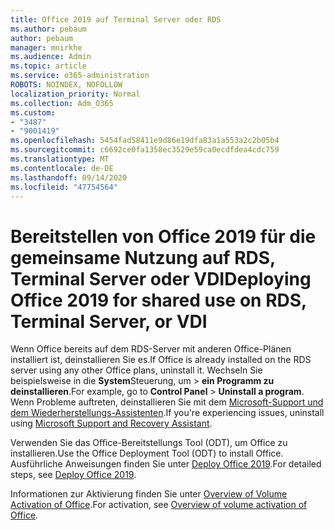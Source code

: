 ```yaml
---
title: Office 2019 auf Terminal Server oder RDS
ms.author: pebaum
author: pebaum
manager: mnirkhe
ms.audience: Admin
ms.topic: article
ms.service: o365-administration
ROBOTS: NOINDEX, NOFOLLOW
localization_priority: Normal
ms.collection: Adm_O365
ms.custom:
- "3487"
- "9001419"
ms.openlocfilehash: 5454fad58411e9d86e19dfa83a1a553a2c2b05b4
ms.sourcegitcommit: c6692ce0fa1358ec3529e59ca0ecdfdea4cdc759
ms.translationtype: MT
ms.contentlocale: de-DE
ms.lasthandoff: 09/14/2020
ms.locfileid: "47754564"
---
```

# <a name="deploying-office-2019-for-shared-use-on-rds-terminal-server-or-vdi"></a><span data-ttu-id="bddf4-102">Bereitstellen von Office 2019 für die gemeinsame Nutzung auf RDS, Terminal Server oder VDI</span><span class="sxs-lookup"><span data-stu-id="bddf4-102">Deploying Office 2019 for shared use on RDS, Terminal Server, or VDI</span></span>

<span data-ttu-id="bddf4-103">Wenn Office bereits auf dem RDS-Server mit anderen Office-Plänen installiert ist, deinstallieren Sie es.</span><span class="sxs-lookup"><span data-stu-id="bddf4-103">If Office is already installed on the RDS server using any other Office plans, uninstall it.</span></span> <span data-ttu-id="bddf4-104">Wechseln Sie beispielsweise in die **System**Steuerung, um  >  **ein Programm zu deinstallieren**.</span><span class="sxs-lookup"><span data-stu-id="bddf4-104">For example, go to **Control Panel** > **Uninstall a program**.</span></span> <span data-ttu-id="bddf4-105">Wenn Probleme auftreten, deinstallieren Sie mit dem [Microsoft-Support und dem Wiederherstellungs-Assistenten](https://aka.ms/SARA-OfficeUninstall-Alchemy).</span><span class="sxs-lookup"><span data-stu-id="bddf4-105">If you're experiencing issues, uninstall using [Microsoft Support and Recovery Assistant](https://aka.ms/SARA-OfficeUninstall-Alchemy).</span></span> 

<span data-ttu-id="bddf4-106">Verwenden Sie das Office-Bereitstellungs Tool (ODT), um Office zu installieren.</span><span class="sxs-lookup"><span data-stu-id="bddf4-106">Use the Office Deployment Tool (ODT) to install Office.</span></span> <span data-ttu-id="bddf4-107">Ausführliche Anweisungen finden Sie unter [Deploy Office 2019](https://docs.microsoft.com/deployoffice/office2019/deploy).</span><span class="sxs-lookup"><span data-stu-id="bddf4-107">For detailed steps, see [Deploy Office 2019](https://docs.microsoft.com/deployoffice/office2019/deploy).</span></span>

<span data-ttu-id="bddf4-108">Informationen zur Aktivierung finden Sie unter [Overview of Volume Activation of Office](https://docs.microsoft.com/deployoffice/vlactivation/plan-volume-activation-of-office).</span><span class="sxs-lookup"><span data-stu-id="bddf4-108">For activation, see [Overview of volume activation of Office](https://docs.microsoft.com/deployoffice/vlactivation/plan-volume-activation-of-office).</span></span>